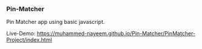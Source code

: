 ### Pin-Matcher
Pin Matcher app using basic javascript.


Live-Demo: https://muhammed-nayeem.github.io/Pin-Matcher/PinMatcher-Project/index.html
